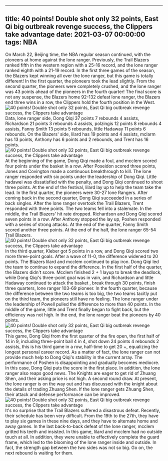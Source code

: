 
---
title: 40 points! Double shot only 32 points, East Qi big outbreak revenge success, the Clippers take advantage
date: 2021-03-07 00:00:00
tags:  NBA
---
On March 22, Beijing time, the NBA regular season continued, with the pioneers at home against the lone ranger. Previously, the Trail Blazers ranked fifth in the western region with a 25-16 record, and the lone ranger ranked eighth with a 21-19 record. In the first three games of the season, the Blazers kept winning all over the lone ranger, but this game is totally different! In the first quarter, the pioneers took the lead slightly. From the second quarter, the pioneers were completely crushed, and the lone ranger was 43 points ahead of the pioneers in the fourth quarter! The final score is not any suspense, the Blazers home 92-132 defeat lone ranger, the Blazers end three wins in a row, the Clippers hold the fourth position in the West.
![40 points! Double shot only 32 points, East Qi big outbreak revenge success, the Clippers take advantage](3165e2f0-08c1-4be4-9499-fb7e2aa778dc.gif)
Data, lone ranger side, Dong Qiqi 37 points 7 rebounds 4 assists, Richardson 21 points 3 rebounds 4 assists, polzingis 12 points 8 rebounds 4 assists, Fanny Smith 13 points 5 rebounds, little Hadaway 11 points 6 rebounds. On the Blazers' side, lilard has 19 points and 4 assists, mclarm has 13 points, Anthony has 6 points and 2 rebounds, and Trent has 16 points.
![40 points! Double shot only 32 points, East Qi big outbreak revenge success, the Clippers take advantage](ddb6e8b7-b1bd-4a54-a4d1-b3d0369d9dfb.gif)
At the beginning of the game, Dong Qiqi made a foul, and mcclem scored four points under the basket in a row. After Poseidon scored three points, Jones and Covington made a continuous breakthrough to kill. The lone ranger responded with six points under the leadership of Dong Qiqi. Little hadawei was dissatisfied with the penalty, and Dong Qiqi continued to shoot three points. At the end of the festival, lilard lay up to help the team take the lead. In the first quarter, the pioneers were 30-27 lone Rangers. After coming back in the second quarter, Dong Qiqi succeeded in a series of back singles. After the lone ranger overtook the Trail Blazers, Trent responded with three points. The two teams fell into a stalemate. In the middle, the Trail Blazers' hit rate dropped. Richardson and Dong Qiqi scored seven points in a row. After Anthony stopped the lay up, Poshen responded with a series of strong attacks. At the end of the quarter, Fanny Smith scored another three points. At the end of the half, the lone ranger 65-54 Trail Blazers.
![40 points! Double shot only 32 points, East Qi big outbreak revenge success, the Clippers take advantage](109650c6-77d4-4d13-a4aa-ade3c9867240.gif)
In the third quarter, Kleber got 5 points in a row, and Dong Qiqi scored two more three-point goals. After a wave of 11-0, the difference widened to 20 points. The Blazers lilard and mcclem continued to play iron. Dong Qiqi led the team to continue to expand the difference. In the first half of the quarter, the Blazers didn't score. Mcclem finished 2 + 1 layup to break the deadlock, while Dong Qiqi's three-point goal was in vain, and Richardson and little Hadaway continued to attack the basket , break through 30 points, finish three quarters, lone ranger 103-69 pioneer. In the fourth quarter, because the difference between the two teams is too big, the two teams tacitly put on the third team, the pioneers still have no feeling. The lone ranger under the leadership of Powell pulled the difference to more than 40 points. In the middle of the game, little and Trent finally began to fight back, but the efficiency was not high. In the end, the lone ranger beat the pioneers by 40 points.
![40 points! Double shot only 32 points, East Qi big outbreak revenge success, the Clippers take advantage](533eec03-46b2-47de-9b91-ca8661ab7f08.gif)
This game, Dong Qiqi from the first quarter of the fire open, the first half of 14 in 9, including three-point ball 4 in 4, shot down 24 points 4 rebounds 2 assists, this is his third game in a row, half-time to get 20 +, equalizing the longest personal career record. As a matter of fact, the lone ranger can not provide much help to Dong Qiqi's stability in the current array. The performance of Poshen is disappointing and gradually becomes mediocre. In this case, Dong Qiqi puts the score in the first place. In addition, the lone ranger also reaps good news. The Knights are eager to get rid of Zhuang Shen, and their asking price is not high. A second round draw. At present, the lone ranger is on the way out and has discussed with the knight about the details of trading Zhuang Shen. If the lone ranger gets Zhuang Shen, their attack and defense performance can be improved.
![40 points! Double shot only 32 points, East Qi big outbreak revenge success, the Clippers take advantage](19f6597c-48e9-4391-babe-887a34da25b1.gif)
It's no surprise that the Trail Blazers suffered a disastrous defeat. Recently, their schedule has been very difficult. From the 19th to the 27th, they have to play six games in these nine days, and they have to alternate home and away games. In the last back-to-back defeat of the lone ranger, mcclem gritted his teeth and insisted. In this game, lilard and mcclem had no outside touch at all. In addition, they were unable to effectively complete the guard frame, which led to the blooming of the lone ranger inside and outside. In fact, the strength gap between the two sides was not so big. Go on, the next rebound is waiting for them.